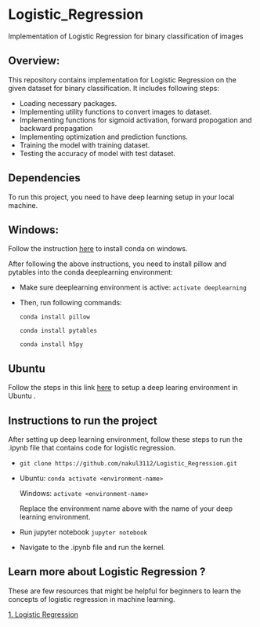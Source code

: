 # Logistic_Regression
Implementation of Logistic Regression for binary classification of images

## Overview:

This repository contains implementation for Logistic Regression on the given dataset for binary classification. It includes following steps:

- Loading necessary packages.
- Implementing utility functions to convert images to dataset.
- Implementing functions for sigmoid activation, forward propogation and backward propagation
- Implementing optimization and prediction functions.
- Training the model with training dataset.
- Testing the accuracy of model with test dataset.




## Dependencies

To run this project, you need to have deep learning setup in your local machine.


## Windows:

Follow the instruction [here](http://inmachineswetrust.com/posts/deep-learning-setup/) to install conda on windows.

After following the above instructions, you need to install pillow and pytables into the conda deeplearning environment:
 - Make sure deeplearning environment is active:
   `activate deeplearning`
 - Then, run following commands: 
   
   `conda install pillow`
   
   `conda install pytables`

   `conda install h5py`

## Ubuntu

Follow the steps in this link [here](https://medium.com/@iamHarin17/how-to-setup-a-python-environment-for-deep-learning-with-anaconda-f65ab78a362) to setup a deep learing environment in Ubuntu .



## Instructions to run the project

After setting up deep learning environment, follow these steps to run the .ipynb file that contains code for logistic regression.

-  `git clone https://github.com/nakul3112/Logistic_Regression.git`
-  Ubuntu: `conda activate <environment-name>`

     Windows: `activate <environment-name>`

     Replace the environment name above with the name of your deep learning environment.
-  Run jupyter notebook
     `jupyter notebook`
-  Navigate to the .ipynb file and run the kernel.


## Learn more about Logistic Regression ?

These are few resources that might be helpful for beginners to learn the concepts of logistic regression in machine learning.

[1. Logistic Regression](https://medium.com/@melodious/understanding-deep-neural-networks-from-first-principles-logistic-regression-bd2f01c9e263)
